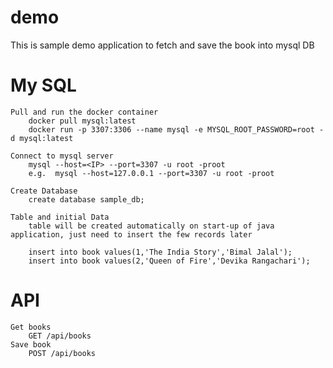 # demo
This is sample demo application to fetch and save the book into mysql DB

# My SQL
    Pull and run the docker container
        docker pull mysql:latest
        docker run -p 3307:3306 --name mysql -e MYSQL_ROOT_PASSWORD=root -d mysql:latest

    Connect to mysql server 
        mysql --host=<IP> --port=3307 -u root -proot
        e.g.  mysql --host=127.0.0.1 --port=3307 -u root -proot

    Create Database
        create database sample_db;

    Table and initial Data
        table will be created automatically on start-up of java application, just need to insert the few records later 

        insert into book values(1,'The India Story','Bimal Jalal');
        insert into book values(2,'Queen of Fire','Devika Rangachari');

# API 
    Get books
        GET /api/books
    Save book
        POST /api/books



